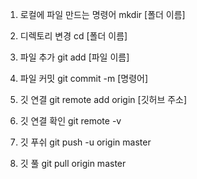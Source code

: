 1. 로컬에 파일 만드는 명령어
    mkdir [폴더 이름]

2. 디렉토리 변경
   cd [폴더 이름]

3. 파일 추가
   git add [파일 이름]

4. 파일 커밋
   git commit -m [명령어]

5. 깃 연결
   git remote add origin [깃허브 주소]

6. 깃 연결 확인
   git remote -v 

7. 깃 푸쉬
   git push -u origin master

8.  깃 풀
   git pull origin master